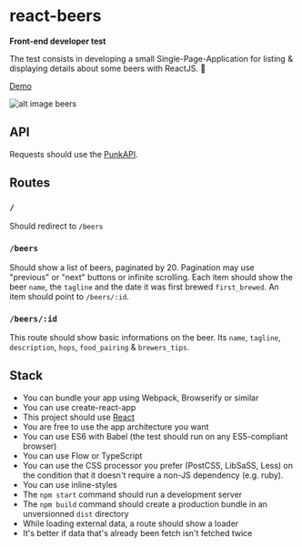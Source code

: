 # react-beers

**Front-end developer test**

The test consists in developing a small Single-Page-Application for listing & displaying details about some beers with ReactJS. 🍻

[Demo](https://react-beers.herokuapp.com/beers/)

![alt image beers](https://image.ibb.co/gpC3V8/Capture_d_e_cran_2018_06_05_a_12_27_30.png)

## API

Requests should use the [PunkAPI](https://punkapi.com).

##  Routes

### `/`

Should redirect to `/beers`

### `/beers`

Should show a list of beers, paginated by 20. Pagination may use "previous" or "next" buttons or infinite scrolling.
Each item should show the beer `name`, the `tagline` and the date it was first brewed `first_brewed`. An item should point to `/beers/:id`.

### `/beers/:id`

This route should show basic informations on the beer. Its `name`, `tagline`, `description`, `hops`, `food_pairing` & `brewers_tips`.

## Stack

- You can bundle your app using Webpack, Browserify or similar
- You can use create-react-app
- This project should use [React](https://facebook.github.io/react/)
- You are free to use the app architecture you want
- You can use ES6 with Babel (the test should run on any ES5-compliant browser)
- You can use Flow or TypeScript
- You can use the CSS processor you prefer (PostCSS, LibSaSS, Less) on the condition that it doesn't require a non-JS dependency (e.g. ruby).
- You can use inline-styles
- The `npm start` command should run a development server
- The `npm build` command should create a production bundle in an unversionned `dist` directory
- While loading external data, a route should show a loader
- It's better if data that's already been fetch isn't fetched twice
